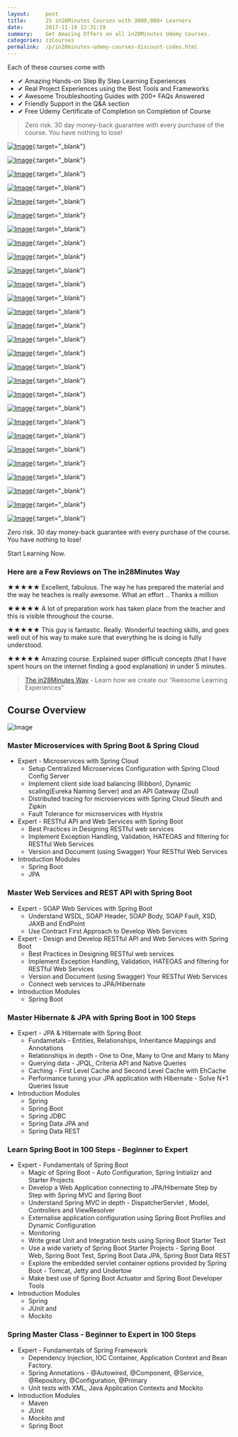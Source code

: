 ```yaml
---
layout:     post
title:      25 in28Minutes Courses with 3000,000+ Learners
date:       2017-11-19 12:31:19
summary:    Get Amazing Offers on all in28Minutes Udemy Courses.
categories: zzCourses
permalink:  /p/in28minutes-udemy-courses-discount-codes.html
---
```


Each of these courses come with
- ✔ Amazing Hands-on Step By Step Learning Experiences
- ✔ Real Project Experiences using the Best Tools and Frameworks
- ✔ Awesome Troubleshooting Guides with 200+ FAQs Answered
- ✔ Friendly Support in the Q&A section
- ✔ Free Udemy Certificate of Completion on Completion of Course

> Zero risk. 30 day money-back guarantee with every purchase of the course. You have nothing to lose!

[![Image](/images/Course-pivotal-cloud-foundry-pcf-deploying-spring-boot-apps.png "Deploying Spring Boot Microservices to PCF Pivotal Cloud Foundry")](https://www.udemy.com/course/learn-pivotal-cloud-foundry-pcf-deploying-spring-boot-apps/?couponCode=OCTOBER-2019){:target="_blank"}

[![Image](/images/Course-Deploy-Java-Spring-Boot-Microservices-To-ECS.png "Deploying Spring Boot Microservices to AWS using ECS and AWS Fargate")](https://www.udemy.com/course/deploy-spring-microservices-to-aws-with-ecs-and-aws-fargate/?couponCode=OCTOBER-2019){:target="_blank"}

[![Image](/images/Course-Deploy-Java-Spring-Boot-Apps-To-AWS.png "Deploying Spring Boot Apps to AWS using Elastic Beanstalk")](https://www.udemy.com/course/deploy-java-spring-boot-to-aws-amazon-web-service/?couponCode=OCTOBER-2019){:target="_blank"}

[![Image](/images/Course-Go-Full-Stack-With-Spring-Boot-and-React.png "Go Full Stack with Spring Boot and React")](https://www.udemy.com/course/full-stack-application-with-spring-boot-and-react/?couponCode=OCTOBER-2019){:target="_blank"}

[![Image](/images/Course-Go-Full-Stack-With-SpringBoot-And-Angular.png "Go Full Stack with Spring Boot and Angular")](https://www.udemy.com/course/full-stack-application-development-with-spring-boot-and-angular/?couponCode=OCTOBER-2019){:target="_blank"}



[![Image](/images/Course-Master-Microservices-with-Spring-Boot-and-Spring-Cloud.png "Master Microservices with Spring Boot and Spring Cloud")](https://www.udemy.com/course/microservices-with-spring-boot-and-spring-cloud/?couponCode=OCTOBER-2019){:target="_blank"}


[![Image](/images/Course-Your-First-Steps-From-Programmer-To-Software-Architect.png "Your First Steps from Programmer to Software Architect")](https://www.udemy.com/course/software-architect-course-first-steps/?couponCode=OCTOBER-2019){:target="_blank"}



[![Image](/images/Course-Master-Hibernate-and-JPA-with-Spring-Boot-in-100-Steps.png "Master Hibernate and JPA with Spring Boot in 100 Steps")](https://www.udemy.com/course/hibernate-jpa-tutorial-for-beginners-in-100-steps/?couponCode=OCTOBER-2019){:target="_blank"}

[![Image](/images/Course-Spring-Framework-Interview-Guide-200-Questions-Answers.png "Spring Framework Interview Guide - 200+ Questions & Answers")](https://www.udemy.com/course/spring-interview-questions-and-answers/?couponCode=OCTOBER-2019){:target="_blank"}

[![Image](/images/Course-Spring-Framework-Master-Class---Beginner-to-Expert.png "Spring Master Class - Beginner to Expert")](https://www.udemy.com/course/spring-tutorial-for-beginners/?couponCode=OCTOBER-2019){:target="_blank"}

[![Image](/images/Course-Master-Java-Web-Services-and-REST-API-with-Spring-Boot.png "Master Java Web Services and REST API with Spring Boot")](https://www.udemy.com/course/spring-web-services-tutorial/?couponCode=OCTOBER-2019){:target="_blank"}

[![Image](/images/Course-Learn-Spring-Boot-in-100-Steps---Beginner-to-Expert.png "Learn Spring Boot in 100 Steps - Beginner to Expert")](https://www.udemy.com/course/spring-boot-tutorial-for-beginners/?couponCode=OCTOBER-2019){:target="_blank"}

[![Image](/images/Course-Java-Interview-Guide-200-Interview-Questions-and-Answers.png "Java Interview Guide : 200+ Interview Questions and Answers")](https://www.udemy.com/course/java-interview-questions-and-answers/?couponCode=OCTOBER-2019){:target="_blank"}

[![Image](/images/Course-Learn-Unit-Testing-With-JUnit-and-Mockito.png "Mockito Tutorial : Learn mocking with 25 Junit Examples")](https://www.udemy.com/course/mockito-tutorial-with-junit-examples/?couponCode=OCTOBER-2019){:target="_blank"}

[![Image](/images/Course-Java-EE-Made-Easy.png "Java EE Made Easy - Patterns, Architecture and Frameworks")](https://www.udemy.com/course/java-ee-design-patterns-architecture-and-frameworks/?couponCode=OCTOBER-2019){:target="_blank"}

[![Image](/images/Course-Spring-MVC-For-Beginners-Build-Java-Web-App-in-25-Steps.png "Spring MVC For Beginners : Build Java Web App in 25 Steps")](https://www.udemy.com/course/spring-mvc-tutorial-for-beginners-step-by-step/?couponCode=OCTOBER-2019){:target="_blank"}

[![Image](/images/Course-Eclipse-Tutorial-For-Beginners.png "Eclipse Tutorial For Beginners : Learn Java IDE in 10 Steps")](https://www.udemy.com/course/eclipse-java-tutorial-for-beginners/?couponCode=OCTOBER-2019){:target="_blank"}

[![Image](/images/Course-Java-Servlets-and-JSP-BuildJavaEEAppIn25Steps.png "Java Servlets and JSP - Build Java EE(JEE) app in 25 Steps")](https://www.udemy.com/course/learn-java-servlets-and-jsp-web-application-in-25-steps/?couponCode=OCTOBER-2019){:target="_blank"}

[![Image](/images/Course-Maven-Tutorial-Manage-Java-Dependencies-in-20-Steps.png "Maven Tutorial - Manage Java Dependencies in 20 Steps")](https://www.udemy.com/course/learn-maven-java-dependency-management-in-20-steps/?couponCode=OCTOBER-2019){:target="_blank"}

[![Image](/images/Course-Learn-Java-Unit-Testing-with-JUnit-5-in-20-Steps.png "JUnit 5 Tutorial for Beginners - Learn Java Unit Testing")](https://www.udemy.com/course/junit-tutorial-for-beginners-with-java-examples/?couponCode=OCTOBER-2019){:target="_blank"}




[![Image](/images/Course-Learn-Automation-Testing-with-Java-and-Selenium-Webdriver.png "Learn Automation Testing with Java and Selenium Webdriver
")](https://www.udemy.com/course/automation-testing-with-selenium-and-java-for-beginners/?couponCode=OCTOBER-2019){:target="_blank"}

[![Image](/images/Course-Python-Programming-For-Java-Programmers-in-100-Easy-Steps.png "Python For Beginners - Java to Python in 100 Steps")](https://www.udemy.com/course/learn-python-programming-for-java-programmers?couponCode=OCTOBER-2019){:target="_blank"}

[![Image](/images/Course-Learn-Functional-Programming-with-Java.png "Learn Functional Programming with Java")](https://www.udemy.com/course/functional-programming-with-java/?couponCode=OCTOBER-2019){:target="_blank"}

[![Image](/images/Course-Learn-Functional-Programming-with-Java.png "Learn Functional Programming with Java")](https://www.udemy.com/course/functional-programming-with-java/?couponCode=OCTOBER-2019){:target="_blank"}

[![Image](/images/Course-Learn-Programming-with-Python.png "Learn Programming with Python in 100 Steps")](https://www.udemy.com/course/python-tutorial-for-beginners/?couponCode=OCTOBER-2019){:target="_blank"}

[![Image](/images/Course-Master-Java-Unit-Testing-with-Spring-Boot-Mockito.png "Master Java Unit Testing with Spring Boot & Mockito")](https://www.udemy.com/course/learn-unit-testing-with-spring-boot/?couponCode=OCTOBER-2019){:target="_blank"}

[![Image](/images/Course-Java-Programming-for-Complete-Beginners-in-250-Steps.png "Java 9 Programming for Complete Beginners in 250 Steps
")](https://www.udemy.com/course/java-programming-tutorial-for-beginners/?couponCode=OCTOBER-2019){:target="_blank"}

[![Image](/images/Course-Learn-JShell-Step-By-Step.png "Learn JShell with Java 9 - Step by Step ")](http://udemy.com/jshell-tutorial-for-beginners-with-java-9/?couponCode=OCTOBER-2019){:target="_blank"}


Zero risk. 30 day money-back guarantee with every purchase of the course. You have nothing to lose!

Start Learning Now. 

### Here are a Few Reviews on The in28Minutes Way

★★★★★ Excellent, fabulous. The way he has prepared the material and the way he teaches is really awesome. What an effort .. Thanks a million

★★★★★ A lot of preparation work has taken place from the teacher and this is visible throughout the course.

★★★★★ This guy is fantastic. Really. Wonderful teaching skills, and goes well out of his way to make sure that everything he is doing is fully understood.

★★★★★ Amazing course. Explained super difficult concepts (that I have spent hours on the internet finding a good explanation) in under 5 minutes.

> [The in28Minutes Way](http://www.in28minutes.com/the-in28minutes-way) - Learn how we create our “Awesome Learning Experiences”


## Course Overview

![Image](/images/in28Minutes-Java-Course-Roadmap.png "in28Minutes Java Course Roadmap") 

### Master Microservices with Spring Boot & Spring Cloud
- Expert - Microservices with Spring Cloud
  - Setup Centralized Microservices Configuration with Spring Cloud Config Server
  - Implement client side load balancing (Ribbon), Dynamic scaling(Eureka Naming Server) and an API Gateway (Zuul)
  - Distributed tracing for microservices with Spring Cloud Sleuth and Zipkin
  - Fault Tolerance for microservices with Hystrix
- Expert - RESTful API and Web Services with Spring Boot
  - Best Practices in Designing RESTful web services
  - Implement Exception Handling, Validation, HATEOAS and filtering for RESTful Web Services
  - Version and Document (using Swagger) Your RESTful Web Services
- Introduction Modules 
  - Spring Boot 
  - JPA

### Master Web Services and REST API with Spring Boot
- Expert - SOAP Web Services with Spring Boot
  - Understand WSDL, SOAP Header, SOAP Body, SOAP Fault, XSD, JAXB and EndPoint
  - Use Contract First Approach to Develop Web Services
- Expert - Design and Develop RESTful API and Web Services with Spring Boot
  - Best Practices in Designing RESTful web services
  - Implement Exception Handling, Validation, HATEOAS and filtering for RESTful Web Services
  - Version and Document (using Swagger) Your RESTful Web Services
  - Connect web services to JPA/Hibernate
- Introduction Modules 
  - Spring Boot

### Master Hibernate & JPA with Spring Boot in 100 Steps
- Expert - JPA & Hibernate with Spring Boot
  - Fundametals - Entities, Relationships, Inheritance Mappings and Annotations
  - Relationships in depth - One to One, Many to One and Many to Many
  - Querying data - JPQL, Criteria API and Native Queries
  - Caching - First Level Cache and Second Level Cache with EhCache
  - Performance tuning your JPA application with Hibernate - Solve N+1 Queries Issue
- Introduction Modules 
  - Spring
  - Spring Boot
  - Spring JDBC
  - Spring Data JPA and 
  - Spring Data REST

### Learn Spring Boot in 100 Steps - Beginner to Expert
- Expert - Fundamentals of Spring Boot
  - Magic of Spring Boot - Auto Configuration, Spring Initializr and Starter Projects
  - Develop a Web Application connecting to JPA/Hibernate Step by Step with Spring MVC and Spring Boot
  - Understand Spring MVC in depth - DispatcherServlet , Model, Controllers and ViewResolver
  - Externalise application configuration using Spring Boot Profiles and Dynamic Configuration
  - Monitoring
  - Write great Unit and Integration tests using Spring Boot Starter Test
  - Use a wide variety of Spring Boot Starter Projects - Spring Boot Web, Spring Boot Test, Spring Boot Data JPA, Spring Boot Data REST
  - Explore the embedded servlet container options provided by Spring Boot - Tomcat, Jetty and Undertow
  - Make best use of Spring Boot Actuator and Spring Boot Developer Tools
- Introduction Modules 
  - Spring
  - JUnit and 
  - Mockito

### Spring Master Class - Beginner to Expert in 100 Steps
- Expert - Fundamentals of Spring Framework
  - Dependency Injection, IOC Container, Application Context and Bean Factory.
  - Spring Annotations - @Autowired, @Component, @Service, @Repository, @Configuration, @Primary
  - Unit tests with XML, Java Application Contexts and Mockito
- Introduction Modules
  - Maven
  - JUnit
  - Mockito and 
  - Spring Boot
